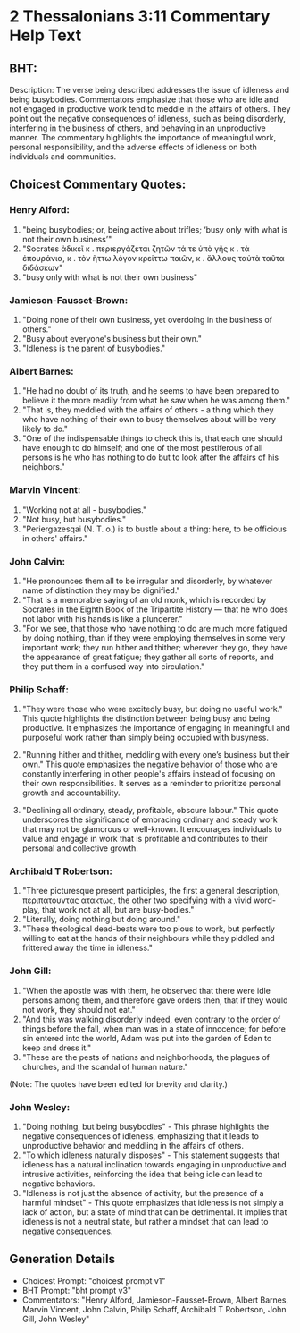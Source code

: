 # 2 Thessalonians 3:11 Commentary Help Text

## BHT:
Description: The verse being described addresses the issue of idleness and being busybodies. Commentators emphasize that those who are idle and not engaged in productive work tend to meddle in the affairs of others. They point out the negative consequences of idleness, such as being disorderly, interfering in the business of others, and behaving in an unproductive manner. The commentary highlights the importance of meaningful work, personal responsibility, and the adverse effects of idleness on both individuals and communities.

## Choicest Commentary Quotes:
### Henry Alford:
1. "being busybodies; or, being active about trifles; ‘busy only with what is not their own business’"
2. "Socrates ἀδικεῖ κ . περιεργάζεται ζητῶν τά τε ὑπὸ γῆς κ . τὰ ἐπουράνια, κ . τὸν ἥττω λόγον κρείττω ποιῶν, κ . ἄλλους ταὐτὰ ταῦτα διδάσκων"
3. "busy only with what is not their own business"

### Jamieson-Fausset-Brown:
1. "Doing none of their own business, yet overdoing in the business of others." 
2. "Busy about everyone's business but their own." 
3. "Idleness is the parent of busybodies."

### Albert Barnes:
1. "He had no doubt of its truth, and he seems to have been prepared to believe it the more readily from what he saw when he was among them."
2. "That is, they meddled with the affairs of others - a thing which they who have nothing of their own to busy themselves about will be very likely to do."
3. "One of the indispensable things to check this is, that each one should have enough to do himself; and one of the most pestiferous of all persons is he who has nothing to do but to look after the affairs of his neighbors."

### Marvin Vincent:
1. "Working not at all - busybodies." 
2. "Not busy, but busybodies."
3. "Periergazesqai (N. T. o.) is to bustle about a thing: here, to be officious in others' affairs."

### John Calvin:
1. "He pronounces them all to be irregular and disorderly, by whatever name of distinction they may be dignified."
2. "That is a memorable saying of an old monk, which is recorded by Socrates in the Eighth Book of the Tripartite History — that he who does not labor with his hands is like a plunderer."
3. "For we see, that those who have nothing to do are much more fatigued by doing nothing, than if they were employing themselves in some very important work; they run hither and thither; wherever they go, they have the appearance of great fatigue; they gather all sorts of reports, and they put them in a confused way into circulation."

### Philip Schaff:
1. "They were those who were excitedly busy, but doing no useful work." This quote highlights the distinction between being busy and being productive. It emphasizes the importance of engaging in meaningful and purposeful work rather than simply being occupied with busyness.

2. "Running hither and thither, meddling with every one’s business but their own." This quote emphasizes the negative behavior of those who are constantly interfering in other people's affairs instead of focusing on their own responsibilities. It serves as a reminder to prioritize personal growth and accountability.

3. "Declining all ordinary, steady, profitable, obscure labour." This quote underscores the significance of embracing ordinary and steady work that may not be glamorous or well-known. It encourages individuals to value and engage in work that is profitable and contributes to their personal and collective growth.

### Archibald T Robertson:
1. "Three picturesque present participles, the first a general description, περιπατουντας ατακτως, the other two specifying with a vivid word-play, that work not at all, but are busy-bodies." 
2. "Literally, doing nothing but doing around." 
3. "These theological dead-beats were too pious to work, but perfectly willing to eat at the hands of their neighbours while they piddled and frittered away the time in idleness."

### John Gill:
1. "When the apostle was with them, he observed that there were idle persons among them, and therefore gave orders then, that if they would not work, they should not eat."
2. "And this was walking disorderly indeed, even contrary to the order of things before the fall, when man was in a state of innocence; for before sin entered into the world, Adam was put into the garden of Eden to keep and dress it."
3. "These are the pests of nations and neighborhoods, the plagues of churches, and the scandal of human nature."

(Note: The quotes have been edited for brevity and clarity.)

### John Wesley:
1. "Doing nothing, but being busybodies" - This phrase highlights the negative consequences of idleness, emphasizing that it leads to unproductive behavior and meddling in the affairs of others.
2. "To which idleness naturally disposes" - This statement suggests that idleness has a natural inclination towards engaging in unproductive and intrusive activities, reinforcing the idea that being idle can lead to negative behaviors.
3. "Idleness is not just the absence of activity, but the presence of a harmful mindset" - This quote emphasizes that idleness is not simply a lack of action, but a state of mind that can be detrimental. It implies that idleness is not a neutral state, but rather a mindset that can lead to negative consequences.


## Generation Details
- Choicest Prompt: "choicest prompt v1"
- BHT Prompt: "bht prompt v3"
- Commentators: "Henry Alford, Jamieson-Fausset-Brown, Albert Barnes, Marvin Vincent, John Calvin, Philip Schaff, Archibald T Robertson, John Gill, John Wesley"
